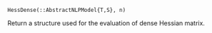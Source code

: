 ```
HessDense(::AbstractNLPModel{T,S}, n)
```

Return a structure used for the evaluation of dense Hessian matrix.

